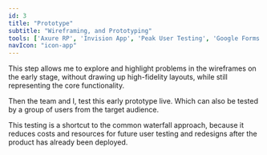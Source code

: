```yaml
---
id: 3
title: "Prototype"
subtitle: "Wireframing, and Prototyping"
tools: ['Axure RP', 'Invision App', 'Peak User Testing', 'Google Forms']
navIcon: "icon-app"
---
```

This step allows me to explore and highlight problems in the wireframes on the early stage, without drawing up high-fidelity layouts, while still representing the core functionality.

Then the team and I, test this early prototype live. Which can also be tested by a group of users from the target audience.

This testing is a shortcut to the common waterfall approach, because it reduces costs and resources for future user testing and redesigns after the product has already been deployed.